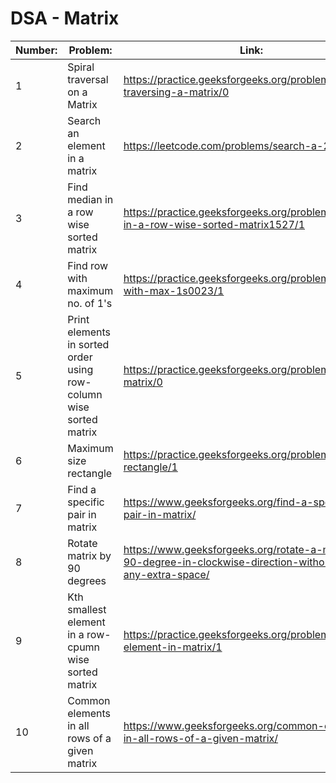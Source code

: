 # DSA - Matrix

| Number: | Problem:                                                           | Link:                                                                                                            |
| ------- | ------------------------------------------------------------------ | ---------------------------------------------------------------------------------------------------------------- |
| 1       | Spiral traversal on a Matrix                                       | https://practice.geeksforgeeks.org/problems/spirally-traversing-a-matrix/0                                       |
| 2       | Search an element in a matrix                                      | https://leetcode.com/problems/search-a-2d-matrix/                                                                |
| 3       | Find median in a row wise sorted matrix                            | https://practice.geeksforgeeks.org/problems/median-in-a-row-wise-sorted-matrix1527/1                             |
| 4       | Find row with maximum no. of 1's                                   | https://practice.geeksforgeeks.org/problems/row-with-max-1s0023/1                                                |
| 5       | Print elements in sorted order using row-column wise sorted matrix | https://practice.geeksforgeeks.org/problems/sorted-matrix/0                                                      |
| 6       | Maximum size rectangle                                             | https://practice.geeksforgeeks.org/problems/max-rectangle/1                                                      |
| 7       | Find a specific pair in matrix                                     | https://www.geeksforgeeks.org/find-a-specific-pair-in-matrix/                                                    |
| 8       | Rotate matrix by 90 degrees                                        | https://www.geeksforgeeks.org/rotate-a-matrix-by-90-degree-in-clockwise-direction-without-using-any-extra-space/ |
| 9       | Kth smallest element in a row-cpumn wise sorted matrix             | https://practice.geeksforgeeks.org/problems/kth-element-in-matrix/1                                              |
| 10      | Common elements in all rows of a given matrix                      | https://www.geeksforgeeks.org/common-elements-in-all-rows-of-a-given-matrix/                                     |
